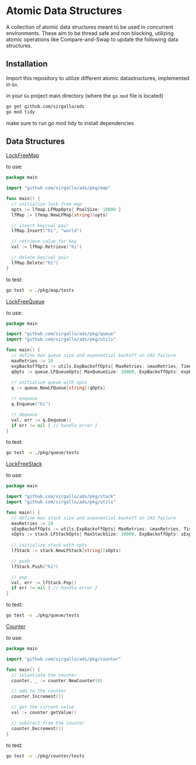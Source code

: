# Atomic Data Structures


A collection of atomic data structures meant to be used in concurrent environments. These aim to be thread safe and non blocking, utilizing atomic operations like Compare-and-Swap to update the following data structures.


## Installation


Import this repository to utilize different atomic datastructures, implemented in `Go`.

in your `Go` project main directory (where the `go.mod` file is located)
```bash
go get github.com/sirgallo/ads
go mod tidy
```

make sure to run go mod tidy to install dependencies


## Data Structures

[LockFreeMap](./docs/LockFreeMap.md)

to use:
```go
package main

import "github.com/sirgallo/ads/pkg/map"

func main() {
  // initialize lock free map
  opts := lfmap.LFMapOpts{ PoolSize: 10000 }
  lfMap := lfmap.NewLFMap[string](opts)

  // insert key/val pair
  lfMap.Insert("hi", "world")

  // retrieve value for key
  val := lfMap.Retrieve("hi")

  // delete key/val pair
  lfMap.Delete("hi")
}
```

to test:
```bash
go test -v ./pkg/map/tests
```


[LockFreeQueue](./docs/LockFreeQueue.md)

to use:
```go
package main

import "github.com/sirgallo/ads/pkg/queue"
import "github.com/sirgallo/ads/pkg/utils"

func main() {
  // define max queue size and exponential backoff on CAS failure
  maxRetries := 10
  expBackoffOpts := utils.ExpBackoffOpts{ MaxRetries: &maxRetries, TimeoutInMicroseconds: 1 }
  qOpts := queue.LFQueueOpts{ MaxQueueSize: 10000, ExpBackoffOpts: expBackoffOpts }
	
  // initialize queue with opts
  q := queue.NewLFQueue[string](qOpts)

  // enqueue
  q.Enqueue("hi")

  // dequeue
  val, err := q.Dequeue()
  if err != nil { // handle error }
}
```

to test:
```bash
go test -v ./pkg/queue/tests
```


[LockFreeStack](./docs/LockFreeStack.md)

to use:
```go
package main

import "github.com/sirgallo/ads/pkg/stack"
import "github.com/sirgallo/ads/pkg/utils"

func main() {
  // define max stack size and exponential backoff on CAS failure
  maxRetries := 10
  sExpBackoffOpts := utils.ExpBackoffOpts{ MaxRetries: &maxRetries, TimeoutInMicroseconds: 10 }
  sOpts := stack.LFStackOpts{ MaxStackSize: 10000, ExpBackoffOpts: sExpBackoffOpts }
	
  // initialize stack with opts
  lfStack := stack.NewLFStack[string](sOpts)

  // push
  lfStack.Push("hi")

  // pop
  val, err := lfStack.Pop()
  if err != nil { // handle error }
}
```

to test:
```bash
go test -v ./pkg/queue/tests
```


[Counter](./pkg/counter/Counter.go)

to use:
```go
package main

import "github.com/sirgallo/ads/pkg/counter"

func main() {
  // intantiate the counter
  counter, _ := counter.NewCounter(0)

  // add to the counter
  counter.Increment(1)

  // get the current value
  val := counter.getValue()

  // subtract from the counter
  counter.Decrement(1)
}
```

to test:
```bash
go test -v ./pkg/counter/tests
```